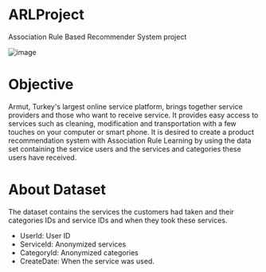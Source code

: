 # ARLProject
Association Rule Based Recommender System project


![image](https://user-images.githubusercontent.com/110662602/189815990-0229839d-cf19-4654-98e9-57ca0c6bc9bf.png)

# Objective
Armut, Turkey's largest online service platform, brings together service providers and those who want to receive service.
It provides easy access to services such as cleaning, modification and transportation with a few touches on your computer or smart phone.
It is desired to create a product recommendation system with Association Rule Learning by using the data set containing the service users and the services and categories these users have received.

# About Dataset

The dataset contains the services the customers had taken and their categories IDs and service IDs and when they took these services. 

* UserId: User ID 
* ServiceId: Anonymized services
* CategoryId: Anonymized categories 
* CreateDate: When the service was used. 

